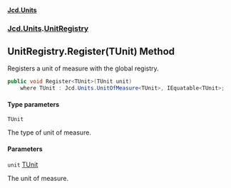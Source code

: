 #### [Jcd.Units](index.md 'index')

### [Jcd.Units](Jcd.Units.md 'Jcd.Units').[UnitRegistry](UnitRegistry.md 'Jcd.Units.UnitRegistry')

## UnitRegistry.Register<TUnit>(TUnit) Method

Registers a unit of measure with the global registry.

```csharp
public void Register<TUnit>(TUnit unit)
    where TUnit : Jcd.Units.UnitOfMeasure<TUnit>, IEquatable<TUnit>;
```

#### Type parameters

<a name='Jcd.Units.UnitRegistry.Register_TUnit_(TUnit).TUnit'></a>

`TUnit`

The type of unit of measure.

#### Parameters

<a name='Jcd.Units.UnitRegistry.Register_TUnit_(TUnit).unit'></a>

`unit` [TUnit](UnitRegistry.Register.Er5Wb/24Hxdd+T6XhrxW7Q.md#Jcd.Units.UnitRegistry.Register_TUnit_(TUnit).TUnit 'Jcd.Units.UnitRegistry.Register<TUnit>(TUnit).TUnit')

The unit of measure.